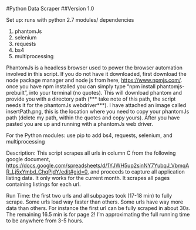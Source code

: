 #Python Data Scraper
##Version 1.0

Set up:
runs with python 2.7
modules/ dependencies
1. phantomJs
2. selenium
3. requests
4. bs4
5. multiprocessing

PhantomJs is a headless browser used to power the browser automation involved in this script.  If you do not have it downloaded, first download the node package manager and node js from here, https://www.npmjs.com/.  once you have npm installed you can simply type 
“npm install phantomjs-prebuilt”, into your terminal (no quotes). This will download phantom and provide you with a directory path (*** take note of this path, the script needs it for the phantomJs webdriver***).  I have attached an image called insertPath.png, this is the location where you need to copy your phantomJs path (delete my path, within the quotes and copy yours).  After you have pasted you are up and running with a phantomJs web driver.

For the Python modules:
use pip to add bs4, requests, selenium, and multiprocessing

Description:
This script scrapes all urls in column C from the following google document, https://docs.google.com/spreadsheets/d/1YJWH5up2sinNY7YubqJ_VbmqAR_Lj5xYmbd_ChqPjdY/edit#gid=0, and proceeds to capture all application listing data.  It only works for the current month.  It scrapes all pages containing listings for each url.

Run Time:
the first two urls and all subpages took (17-18 min) to fully scrape.  Some urls load way faster than others.  Some urls have way more data than others.  For instance the first url can be fully scraped in about 30s.  The remaining 16.5 min is for page 2!  I’m approximating the full running time to be anywhere from 3-5 hours.  
